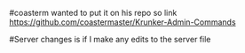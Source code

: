 #coasterm wanted to put it on his repo so link
https://github.com/coastermaster/Krunker-Admin-Commands

#Server changes is if I make any edits to the server file
